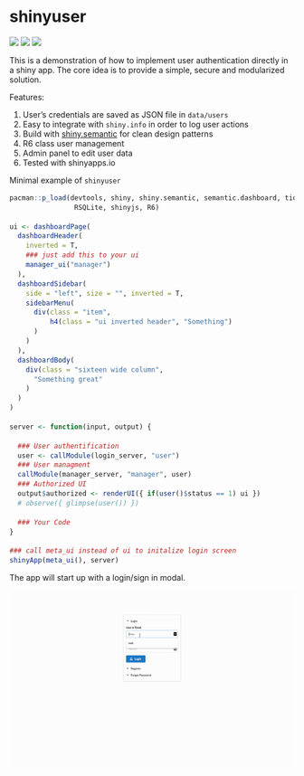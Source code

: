 shinyuser
================

[![](https://img.shields.io/github/languages/code-size/systats/shinyuser.svg)](https://github.com/systats/shinyuser)
[![](https://img.shields.io/github/last-commit/systats/shinyuser.svg)](https://github.com/systats/shinyuser/commits/master)
[![](https://img.shields.io/badge/lifecycle-experimental-blue.svg)](https://www.tidyverse.org/lifecycle/#experimental)

This is a demonstration of how to implement user authentication directly
in a shiny app. The core idea is to provide a simple, secure and
modularized solution.

Features:

1.  User’s credentials are saved as JSON file in `data/users`
2.  Easy to integrate with `shiny.info` in order to log user actions
3.  Build with
    [shiny.semantic](https://github.com/Appsilon/shiny.semantic) for
    clean design patterns
4.  R6 class user management
5.  Admin panel to edit user data
6.  Tested with shinyapps.io

Minimal example of
`shinyuser`

``` r
pacman::p_load(devtools, shiny, shiny.semantic, semantic.dashboard, tidyverse,
                RSQLite, shinyjs, R6)

ui <- dashboardPage(
  dashboardHeader(
    inverted = T,
    ### just add this to your ui
    manager_ui("manager")
  ),
  dashboardSidebar(
    side = "left", size = "", inverted = T,
    sidebarMenu(
      div(class = "item",
          h4(class = "ui inverted header", "Something")
      )
    )
  ),
  dashboardBody(
    div(class = "sixteen wide column",
      "Something great"
    )
  )
)

server <- function(input, output) {
  
  ### User authentification
  user <- callModule(login_server, "user")
  ### User managment
  callModule(manager_server, "manager", user)
  ### Authorized UI
  output$authorized <- renderUI({ if(user()$status == 1) ui })
  # observe({ glimpse(user()) })

  ### Your Code
}

### call meta_ui instead of ui to initalize login screen
shinyApp(meta_ui(), server)
```

The app will start up with a login/sign in modal.

<img src = "demo.gif"> <!-- width = "80%" -->
